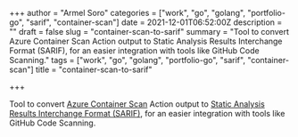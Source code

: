 +++
author = "Armel Soro"
categories = ["work", "go", "golang", "portfolio-go", "sarif", "container-scan"]
date = 2021-12-01T06:52:00Z
description = ""
draft = false
slug = "container-scan-to-sarif"
summary = "Tool to convert Azure Container Scan Action output to Static Analysis Results Interchange Format (SARIF), for an easier integration with tools like GitHub Code Scanning."
tags = ["work", "go", "golang", "portfolio-go", "sarif", "container-scan"]
title = "container-scan-to-sarif"

+++


Tool to convert [Azure Container Scan](https://github.com/Azure/container-scan) Action output to [Static Analysis Results Interchange Format (SARIF)](https://sarifweb.azurewebsites.net/), for an easier integration with tools like GitHub Code Scanning.

